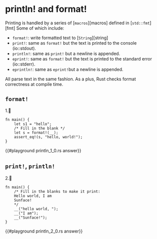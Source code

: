 # println! and format!

Printing is handled by a series of [`macros`][macros] defined in [`std::fmt`][fmt]
Some of which include:

- `format!`: write formatted text to [`String`][string]
- `print!`: same as `format!` but the text is printed to the console (io::stdout).
- `println!`: same as `print!` but a newline is appended.
- `eprint!`: same as `format!` but the text is printed to the standard error (io::stderr).
- `eprintln!`: same as `eprint!`but a newline is appended.

All parse text in the same fashion. As a plus, Rust checks format correctness at compile time.

## `format!`

1.🌟

```rust,editable
fn main() {
    let s1 = "hello";
    /* Fill in the blank */
    let s = format!(__);
    assert_eq!(s, "hello, world!");
}
```

{{#playground println_1_0.rs answer}}

## `print!`, `println!`

2.🌟

```rust,editable
fn main() {
    /* Fill in the blanks to make it print:
    Hello world, I am
    Sunface!
    */
    __("hello world, ");
    __("I am");
    __("Sunface!");
}
```

{{#playground println_2_0.rs answer}}


